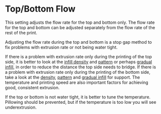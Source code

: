Top/Bottom Flow
====
This setting adjusts the flow rate for the top and bottom only. The flow rate for the top and bottom can be adjusted separately from the flow rate of the rest of the print.

Adjusting the flow rate during the top and bottom is a stop gap method to fix problems with extrusion rate or not being water tight.

If there is a problem with extrusion rate only during the printing of the top side, it is better to look at the [infill density](../infill/infill_sparse_density.md) and [pattern](../infill/infill_pattern.md) or perhaps [gradual infill](../infill/gradual_infill_steps.md), in order to reduce the distance the top side needs to bridge. If there is a problem with extrusion rate only during the printing of the bottom side, take a look at the [density](../support/support_infill_rate.md), [pattern](../support/support_pattern.md) and [gradual infill](../support/gradual_support_infill_steps.md) for support. The temperature and printing speed are also important factors for achieving good, consistent extrusion.

If the top or bottom is not water tight, it is better to tune the temperature. Pillowing should be prevented, but if the temperature is too low you will see underextrusion.